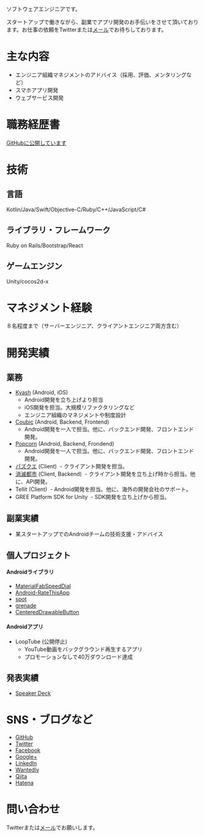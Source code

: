 ソフトウェアエンジニアです。

スタートアップで働きながら、副業でアプリ開発のお手伝いをさせて頂いております。お仕事の依頼をTwitterまたは[メール](mailto:kobakei122@gmail.com)でお待ちしております。

# 主な内容

- エンジニア組織マネジメントのアドバイス（採用、評価、メンタリングなど）
- スマホアプリ開発
- ウェブサービス開発

# 職務経歴書

[GitHubに公開しています](https://github.com/kobakei/Curriculum-Vitae)

# 技術

## 言語

Kotlin/Java/Swift/Objective-C/Ruby/C++/JavaScript/C#

## ライブラリ・フレームワーク

Ruby on Rails/Bootstrap/React

## ゲームエンジン

Unity/cocos2d-x

# マネジメント経験

８名程度まで（サーバーエンジニア、クライアントエンジニア両方含む）

# 開発実績

## 業務

- [Kyash](https://kyash.co/) (Android, iOS)
  - Android開発を立ち上げより担当
  - iOS開発を担当。大規模リファクタリングなど
  - エンジニア組織のマネジメントや制度設計
- [Coubic](https://coubic.com/) (Android, Backend, Frontend)
  - Android開発を一人で担当。他に、バックエンド開発、フロントエンド開発。
- [Popcorn](https://popcorn.coubic.com/) (Android, Backend, Frondend)
  - Android開発を一人で担当。他に、バックエンド開発、フロントエンド開発。
- [パズクエ](http://puzzque.wrightflyer.net/) (Client)
  - クライアント開発を担当。
- [消滅都市](http://shoumetsu.wrightflyer.net/) (Client, Backend)
  - クライアント開発を立ち上げ時から担当。他に、API開発。
- Tellit (Client)
  - Android開発を担当。他に、海外の開発会社のサポート。
- GREE Platform SDK for Unity
  - SDK開発を立ち上げから担当。

## 副業実績

- 某スタートアップでのAndroidチームの技術支援・アドバイス

## 個人プロジェクト

#### Androidライブラリ

- [MaterialFabSpeedDial](https://github.com/kobakei/MaterialFabSpeedDial)
- [Android-RateThisApp](https://github.com/kobakei/Android-RateThisApp)
- [spot](https://github.com/kobakei/spot)
- [grenade](https://github.com/kobakei/grenade)
- [CenteredDrawableButton](https://github.com/kobakei/CenteredDrawableButton)

#### Androidアプリ

- LoopTube (公開停止)
  - YouTube動画をバックグラウンド再生するアプリ
  - プロモーションなしで40万ダウンロード達成

## 発表実績

- [Speaker Deck](https://speakerdeck.com/kobakei)

# SNS・ブログなど

* [GitHub](https://github.com/kobakei)
* [Twitter](https://twitter.com/kobakei122)
* [Facebook](http://www.facebook.com/ksk.kbys)
* [Google+](https://plus.google.com/100383508419247156880/posts)
* [LinkedIn](http://www.linkedin.com/profile/view?id=79059247&trk=tab_pro)
* [Wantedly](https://www.wantedly.com/users/13255)
* [Qiita](http://qiita.com/kobakei)
* [Hatena](http://kobakei.hatenadiary.jp/)

# 問い合わせ

Twitterまたは[メール](mailto:kobakei122@gmail.com)でお願いします。
